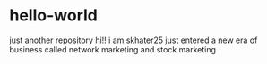 # hello-world
just another repository
hi!!
i am skhater25
just entered a new era of business called network marketing and stock marketing
